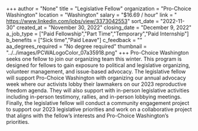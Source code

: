 +++
author = "None"
title = "Legislative Fellow"
organization = "Pro-Choice Washington"
location = "Washington"
salary = "$16.69 / hour"
link = "  https://www.linkedin.com/jobs/view/3373042553"
sort_date = "2022-11-30"
created_at = "November 30, 2022"
closing_date = "December 9, 2022"
a_job_type = ["Paid Fellowship","Part Time","Temporary","Paid Internship"]
b_benefits = ["Sick time","Paid Leave"]
c_feedback = ""
aa_degrees_required = "No degree required"
thumbnail = "../../images/PCWALogoColor_07a35918.png"
+++
Pro-Choice Washington seeks one fellow to join our organizing team this winter. This program is designed for fellows to gain exposure to political and legislative organizing, volunteer management, and issue-based advocacy. 
The legislative fellow will support Pro-Choice Washington with organizing our annual advocacy week where our activists lobby their lawmakers on our 2023 reproductive freedom agenda. They will also support with in-person legislative activities including in-person testimony, rallies, and in-person lobbying meetings. Finally, the legislative fellow will conduct a community engagement project to support our 2023 legislative priorities and work on a collaborative project that aligns with the fellow’s interests and Pro-Choice Washington’s priorities.   
